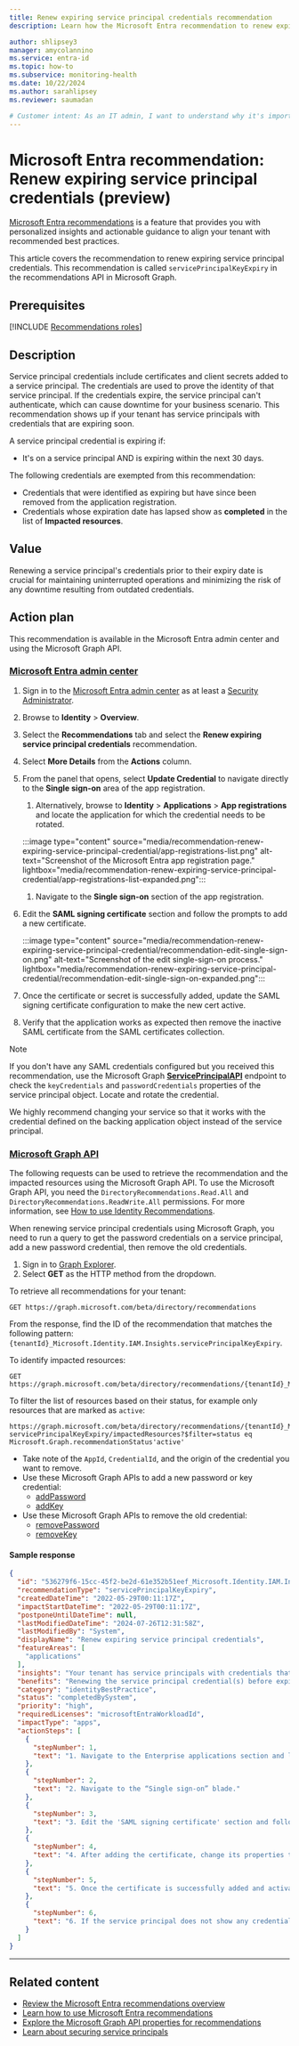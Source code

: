 ```yaml
---
title: Renew expiring service principal credentials recommendation
description: Learn how the Microsoft Entra recommendation to renew expiring service principal credentials work and why it's important.

author: shlipsey3
manager: amycolannino
ms.service: entra-id
ms.topic: how-to
ms.subservice: monitoring-health
ms.date: 10/22/2024
ms.author: sarahlipsey
ms.reviewer: saumadan

# Customer intent: As an IT admin, I want to understand why it's important to renew expiring service principals so I can make sure my applications continue to function.
---
```

# Microsoft Entra recommendation: Renew expiring service principal credentials (preview)

[Microsoft Entra recommendations](overview-recommendations.md) is a feature that provides you with personalized insights and actionable guidance to align your tenant with recommended best practices.

This article covers the recommendation to renew expiring service principal credentials. This recommendation is called `servicePrincipalKeyExpiry` in the recommendations API in Microsoft Graph. 

## Prerequisites

[!INCLUDE [Recommendations roles](../../includes/recommendations-roles.md)]

## Description

Service principal credentials include certificates and client secrets added to a service principal. The credentials are used to prove the identity of that service principal. If the credentials expire, the service principal can't authenticate, which can cause downtime for your business scenario. This recommendation shows up if your tenant has service principals with credentials that are expiring soon.

A service principal credential is expiring if:

- It's on a service principal AND is expiring within the next 30 days.

The following credentials are exempted from this recommendation:

- Credentials that were identified as expiring but have since been removed from the application registration.
- Credentials whose expiration date has lapsed show as **completed** in the list of **Impacted resources**.

## Value

Renewing a service principal's credentials prior to their expiry date is crucial for maintaining uninterrupted operations and minimizing the risk of any downtime resulting from outdated credentials. 

## Action plan

This recommendation is available in the Microsoft Entra admin center and using the Microsoft Graph API.

### [Microsoft Entra admin center](#tab/microsoft-entra-admin-center)

1. Sign in to the [Microsoft Entra admin center](https://entra.microsoft.com) as at least a [Security Administrator](../role-based-access-control/permissions-reference.md#search-administrator).

1. Browse to **Identity** > **Overview**.

1. Select the **Recommendations** tab and select the **Renew expiring service principal credentials** recommendation.

1. Select **More Details** from the **Actions** column.

1. From the panel that opens, select **Update Credential** to navigate directly to the **Single sign-on** area of the app registration.
    1. Alternatively, browse to **Identity** > **Applications** > **App registrations** and locate the application for which the credential needs to be rotated.

      :::image type="content" source="media/recommendation-renew-expiring-service-principal-credential/app-registrations-list.png" alt-text="Screenshot of the Microsoft Entra app registration page." lightbox="media/recommendation-renew-expiring-service-principal-credential/app-registrations-list-expanded.png":::

    1. Navigate to the **Single sign-on** section of the app registration.

1. Edit the **SAML signing certificate** section and follow the prompts to add a new certificate.

    :::image type="content" source="media/recommendation-renew-expiring-service-principal-credential/recommendation-edit-single-sign-on.png" alt-text="Screenshot of the edit single-sign-on process." lightbox="media/recommendation-renew-expiring-service-principal-credential/recommendation-edit-single-sign-on-expanded.png":::
    
1. Once the certificate or secret is successfully added, update the SAML signing certificate configuration to make the new cert active. 
1. Verify that the application works as expected then remove the inactive SAML certificate from the SAML certificates collection.

> [!NOTE]
> If you don't have any SAML credentials configured but you received this recommendation, use the Microsoft Graph [**ServicePrincipalAPI**](/graph/api/resources/serviceprincipal?view=graph-rest-1.0&preserve-view=true) endpoint to check the `keyCredentials` and `passwordCredentials` properties of the service principal object. Locate and rotate the credential.
>
> We highly recommend changing your service so that it works with the credential defined on the backing application object instead of the service principal.

### [Microsoft Graph API](#tab/microsoft-graph-api)

The following requests can be used to retrieve the recommendation and the impacted resources using the Microsoft Graph API. To use the Microsoft Graph API, you need the `DirectoryRecommendations.Read.All` and `DirectoryRecommendations.ReadWrite.All` permissions. For more information, see [How to use Identity Recommendations](howto-use-recommendations.md).

When renewing service principal credentials using Microsoft Graph, you need to run a query to get the password credentials on a service principal, add a new password credential, then remove the old credentials. 

1. Sign in to [Graph Explorer](https://developer.microsoft.com/graph/graph-explorer).
1. Select **GET** as the HTTP method from the dropdown.

To retrieve all recommendations for your tenant:

```http
GET https://graph.microsoft.com/beta/directory/recommendations
```

From the response, find the ID of the recommendation that matches the following pattern: `{tenantId}_Microsoft.Identity.IAM.Insights.servicePrincipalKeyExpiry`.

To identify impacted resources:

```http
GET https://graph.microsoft.com/beta/directory/recommendations/{tenantId}_Microsoft.Identity.IAM.Insights.servicePrincipalKeyExpiry
```

To filter the list of resources based on their status, for example only resources that are marked as `active`:

```http
https://graph.microsoft.com/beta/directory/recommendations/{tenantId}_Microsoft.Identity.IAM.Insights. servicePrincipalKeyExpiry/impactedResources?$filter=status eq Microsoft.Graph.recommendationStatus'active'
```

- Take note of the `AppId`, `CredentialId`, and the origin of the credential you want to remove.
- Use these Microsoft Graph APIs to add a new password or key credential:
    - [addPassword](/graph/api/serviceprincipal-addpassword?view=graph-rest-1.0&preserve-view=true)
    - [addKey](/graph/api/serviceprincipal-addkey?view=graph-rest-1.0&preserve-view=true)
- Use these Microsoft Graph APIs to remove the old credential:
    - [removePassword](/graph/api/serviceprincipal-removepassword?view=graph-rest-1.0&preserve-view=true)
    - [removeKey](/graph/api/serviceprincipal-removekey?view=graph-rest-1.0&preserve-view=true)

#### Sample response

```json
{
  "id": "536279f6-15cc-45f2-be2d-61e352b51eef_Microsoft.Identity.IAM.Insights.ServicePrincipalKeyExpiry",
  "recommendationType": "servicePrincipalKeyExpiry",
  "createdDateTime": "2022-05-29T00:11:17Z",
  "impactStartDateTime": "2022-05-29T00:11:17Z",
  "postponeUntilDateTime": null,
  "lastModifiedDateTime": "2024-07-26T12:31:58Z",
  "lastModifiedBy": "System",
  "displayName": "Renew expiring service principal credentials",
  "featureAreas": [
    "applications"
  ],
  "insights": "Your tenant has service principals with credentials that will expire soon.",
  "benefits": "Renewing the service principal credential(s) before expiration ensures the application continues to function and reduces the possibility of downtime due to an expired credential.",
  "category": "identityBestPractice",
  "status": "completedBySystem",
  "priority": "high",
  "requiredLicenses": "microsoftEntraWorkloadId",
  "impactType": "apps",
  "actionSteps": [
    {
      "stepNumber": 1,
      "text": "1. Navigate to the Enterprise applications section and locate the Enterprise application for which the credential needs to be rotated."
    },
    {
      "stepNumber": 2,
      "text": "2. Navigate to the “Single sign-on” blade."
    },
    {
      "stepNumber": 3,
      "text": "3. Edit the 'SAML signing certificate' section and follow prompts to add a new certificate."
    },
    {
      "stepNumber": 4,
      "text": "4. After adding the certificate, change its properties to make certificate active. This will make the previous certificate inactive."
    },
    {
      "stepNumber": 5,
      "text": "5. Once the certificate is successfully added and activated, validate that your service is working with the new credential, and remove the old credential."
    },
    {
      "stepNumber": 6,
      "text": "6. If the service principal does not show any credentials after navigating to the enterprise apps blade, we recommend checking the 'passwordCredentials' and 'keyCredentials' property of the service principal object using PowerShell or Microsoft Graph service principal API and use the Microsoft Graph API to rotate credentials."
    }
  ]
}
```
---

## Related content

- [Review the Microsoft Entra recommendations overview](overview-recommendations.md)
- [Learn how to use Microsoft Entra recommendations](howto-use-recommendations.md)
- [Explore the Microsoft Graph API properties for recommendations](/graph/api/resources/recommendation)
- [Learn about securing service principals](~/architecture/service-accounts-principal.md)